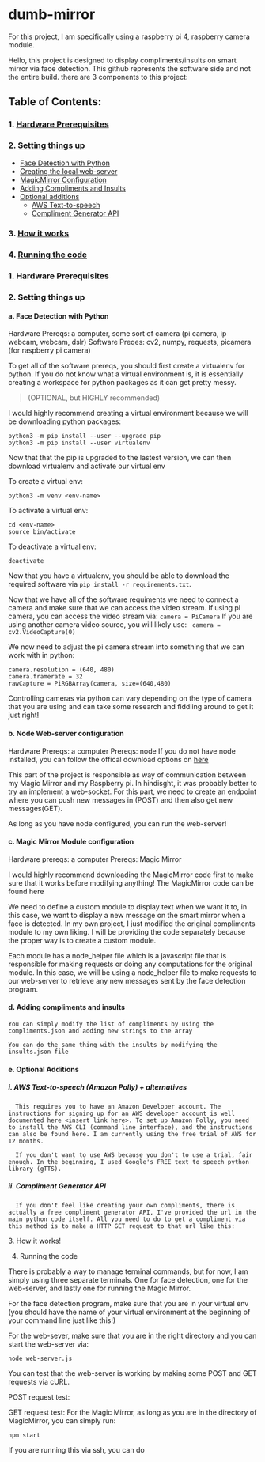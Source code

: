 # dumb-mirror

For this project, I am specifically using a raspberry pi 4, raspberry camera module.

Hello, this project is designed to display compliments/insults on smart mirror via face detection. This github represents the software side and not the entire build. there are 3 components to this project:

## Table of Contents:

### 1. [Hardware Prerequisites](#hardware-prerequisites)
### 2. [Setting things up](#setting-things-up)
  - [Face Detection with Python](#face-Detection-with-Python)
  - [Creating the local web-server](#creating-the-local-web-server)
  - [MagicMirror Configuration](#MagicMirror-Configuration)
  - [Adding Compliments and Insults](#Adding-Compliments-and-Insults)
  - [Optional additions](#Optional-additions)
    - [AWS Text-to-speech](#AWS-Text-to-speech)
    - [Compliment Generator API](#Compliment-Generator-API)
### 3. [How it works](#How-it-works)
### 4. [Running the code](#Running-the-code)


### 1. Hardware Prerequisites

### 2. Setting things up 
#### a. Face Detection with Python
  Hardware Prereqs: a computer, some sort of camera (pi camera, ip webcam, webcam, dslr)
  Software Preqes: cv2, numpy, requests, picamera (for raspberry pi camera)
  
  To get all of the software prereqs, you should first create a virtualenv for python. If you do not know what a virtual environment is, it is essentially creating a workspace for python packages as it can get pretty messy. 
  >(OPTIONAL, but HIGHLY recommended)

I would highly recommend creating a virtual environment because we will be downloading python packages:

```
python3 -m pip install --user --upgrade pip
python3 -m pip install --user virtualenv
```
Now that that the pip is upgraded to the lastest version, we can then download virtualenv and activate our virtual env

To create a virtual env:
```
python3 -m venv <env-name>
```

To activate a virtual env: 
```
cd <env-name>
source bin/activate
```

To deactivate a virtual env:
```
deactivate
```
  
  Now that you have a virtualenv, you should be able to download the required software via ```pip install -r requirements.txt```. 
  
  Now that we have all of the software requiments we need to connect a camera and make sure that we can access the video stream. If using pi camera, you can access the video stream via:
  ``` camera = PiCamera ```
  If you are using another camera video source, you will likely use:
  ``` camera = cv2.VideoCapture(0)```
  
  We now need to adjust the pi camera stream into something that we can work with in python:
  ```
  camera.resolution = (640, 480)
  camera.framerate = 32
  rawCapture = PiRGBArray(camera, size=(640,480)
  ```
  Controlling cameras via python can vary depending on the type of camera that you are using and can take some research and fiddling around to get it just right!
  
#### b. Node Web-server configuration
  Hardware Prereqs: a computer
  Prereqs: node
  If you do not have node installed, you can follow the offical download options on [here](#https://nodejs.org/en/)
  
  This part of the project is responsible as way of communication between my Magic Mirror and my Raspberry pi. In hindisght, it was probably better to try an implement a web-socket. For this part, we need to create an endpoint where you can push new messages in (POST) and then also get new messages(GET).
  
  As long as you have node configured, you can run the web-server!
#### c. Magic Mirror Module configuration
  Hardware prereqs: a computer
  Prereqs: Magic Mirror
  
  I would highly recommend downloading the MagicMirror code first to make sure that it works before modifying anything! The MagicMirror code can be found here <insert MagicMirror link>

  We need to define a custom module to display text when we want it to, in this case, we want to display a new message on the smart mirror when a face is detected. In my own project, I just modified the original compliments module to my own liking. I will be providing the code separately because the proper way is to create a custom module. 
  
  Each module has a node_helper file which is a javascript file that is responsible for making requests or doing any computations for the original module. In this case, we will be using a node_helper file to make requests to our web-server to retrieve any new messages sent by the face detection program.
  <insert code here>
  
#### d. Adding compliments and insults
    You can simply modify the list of compliments by using the compliments.json and adding new strings to the array
    
    You can do the same thing with the insults by modifying the insults.json file
    
#### e. Optional Additions
#####    i. AWS Text-to-speech (Amazon Polly) + alternatives
      This requires you to have an Amazon Developer account. The instructions for signing up for an AWS developer account is well documented here <insert link here>. To set up Amazon Polly, you need to install the AWS CLI (command line interface), and the instructions can also be found here. I am currently using the free trial of AWS for 12 months.
  
      If you don't want to use AWS because you don't to use a trial, fair enough. In the beginning, I used Google's FREE text to speech python library (gTTS).
#####    ii. Compliment Generator API
      If you don't feel like creating your own compliments, there is actually a free compliment generator API, I've provided the url in the main python code itself. All you need to do to get a compliment via this method is to make a HTTP GET request to that url like this:
 <insert screenshot of complimentr API>
3. How it works!

4. Running the code

There is probably a way to manage terminal commands, but for now, I am simply using three separate terminals. One for face detection, one for the web-server, and lastly one for running the Magic Mirror.

For the face detection program, make sure that you are in your virtual env (you should have the name of your virtual environment at the beginning of your command line just like this!)

For the web-sever, make sure that you are in the right directory and you can start the web-server via:
``` 
node web-server.js
```

You can test that the web-server is working by making some POST and GET requests via cURL.

POST request test:
<insert screenshot here>
  
GET request test:
For the Magic Mirror, as long as you are in the directory of MagicMirror, you can simply run:
```
npm start
``` 
If you are running this via ssh, you can do <insert rest of instructions here>
